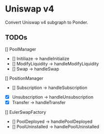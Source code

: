 # Uniswap v4

Convert Uniswap v4 subgraph to Ponder.

## TODOs

[] PoolManager

- [] Initiliaze -> handleInitialize
- [] ModifyLiquidity -> handleModifyLiquidity
- [] Swap -> handleSwap

[] PositionManager

- [] Subscription -> handleSubscription
- [x] Unsubscription -> handleUnsubscription
- [x] Transfer -> handleTransfer

[] EulerSwapFactory

- [] PoolDeployed -> handlePoolDeployed
- [] PoolUninstalled -> handlePoolUninstalled
